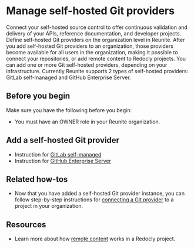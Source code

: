 # Manage self-hosted Git providers

Connect your self-hosted source control to offer continuous validation and delivery of your APIs, reference documentation, and developer projects.
Define self-hosted Git providers on the organization level in Reunite.
After you add self-hosted Git providers to an organization, those providers become available for all users in the organization, making it possible to connect your repositories, or add remote content to Redocly projects.
You can add one or more Git self-hosted providers, depending on your infrastructure. Currently Reunite supports 2 types of self-hosted providers: GitLab self-managed and GitHub Enterprise Server.

## Before you begin

Make sure you have the following before you begin:

* You must have an OWNER role in your Reunite organization.

## Add a self-hosted Git provider

- Instruction for [GitLab self-managed](./self-hosted/gitlab.md)
- Instruction for [GitHub Enterprise Server](./self-hosted/github.md)

## Related how-tos

- Now that you have added a self-hosted Git provider instance, you can follow step-by-step instructions for [connecting a Git provider](./connect-git-provider.md) to a project in your organization.

## Resources

- Learn more about how [remote content](../../concepts/remote-content.md) works in a Redocly project.

